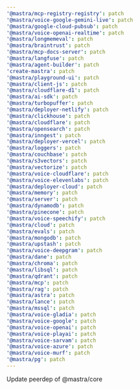 ```yaml
---
'@mastra/mcp-registry-registry': patch
'@mastra/voice-google-gemini-live': patch
'@mastra/google-cloud-pubsub': patch
'@mastra/voice-openai-realtime': patch
'@mastra/longmemeval': patch
'@mastra/braintrust': patch
'@mastra/mcp-docs-server': patch
'@mastra/langfuse': patch
'@mastra/agent-builder': patch
'create-mastra': patch
'@mastra/playground-ui': patch
'@mastra/client-js': patch
'@mastra/cloudflare-d1': patch
'@mastra/ai-sdk': patch
'@mastra/turbopuffer': patch
'@mastra/deployer-netlify': patch
'@mastra/clickhouse': patch
'@mastra/cloudflare': patch
'@mastra/opensearch': patch
'@mastra/inngest': patch
'@mastra/deployer-vercel': patch
'@mastra/loggers': patch
'@mastra/couchbase': patch
'@mastra/s3vectors': patch
'@mastra/vectorize': patch
'@mastra/voice-cloudflare': patch
'@mastra/voice-elevenlabs': patch
'@mastra/deployer-cloud': patch
'@mastra/memory': patch
'@mastra/server': patch
'@mastra/dynamodb': patch
'@mastra/pinecone': patch
'@mastra/voice-speechify': patch
'@mastra/cloud': patch
'@mastra/evals': patch
'@mastra/mongodb': patch
'@mastra/upstash': patch
'@mastra/voice-deepgram': patch
'@mastra/dane': patch
'@mastra/chroma': patch
'@mastra/libsql': patch
'@mastra/qdrant': patch
'@mastra/mcp': patch
'@mastra/rag': patch
'@mastra/astra': patch
'@mastra/lance': patch
'@mastra/mssql': patch
'@mastra/voice-gladia': patch
'@mastra/voice-google': patch
'@mastra/voice-openai': patch
'@mastra/voice-playai': patch
'@mastra/voice-sarvam': patch
'@mastra/voice-azure': patch
'@mastra/voice-murf': patch
'@mastra/pg': patch
---
```


Update peerdep of @mastra/core
